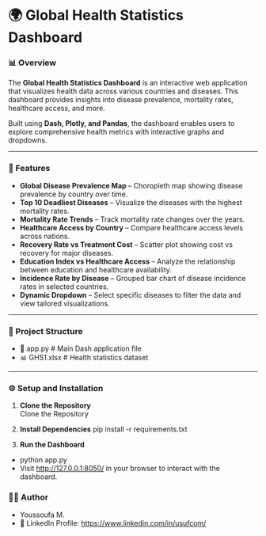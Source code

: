 # 🌍 Global Health Statistics Dashboard  

### 📊 Overview  
The **Global Health Statistics Dashboard** is an interactive web application that visualizes health data across various countries and diseases. This dashboard provides insights into disease prevalence, mortality rates, healthcare access, and more.  

Built using **Dash, Plotly, and Pandas**, the dashboard enables users to explore comprehensive health metrics with interactive graphs and dropdowns.  

---

### 🚀 Features  
- **Global Disease Prevalence Map** – Choropleth map showing disease prevalence by country over time.  
- **Top 10 Deadliest Diseases** – Visualize the diseases with the highest mortality rates.  
- **Mortality Rate Trends** – Track mortality rate changes over the years.  
- **Healthcare Access by Country** – Compare healthcare access levels across nations.  
- **Recovery Rate vs Treatment Cost** – Scatter plot showing cost vs recovery for major diseases.  
- **Education Index vs Healthcare Access** – Analyze the relationship between education and healthcare availability.  
- **Incidence Rate by Disease** – Grouped bar chart of disease incidence rates in selected countries.  
- **Dynamic Dropdown** – Select specific diseases to filter the data and view tailored visualizations.  

---

### 📂 Project Structure  
- 📄 app.py # Main Dash application file
- 📊 GHS1.xlsx # Health statistics dataset


---

### ⚙️ Setup and Installation  

1. **Clone the Repository**  
Clone the Repository

3. **Install Dependencies**
pip install -r requirements.txt

4. **Run the Dashboard**
- python app.py
- Visit http://127.0.0.1:8050/ in your browser to interact with the dashboard.

### 👨‍💻 Author
- Youssoufa M.
- 🔗 LinkedIn Profile: https://www.linkedin.com/in/usufcom/
